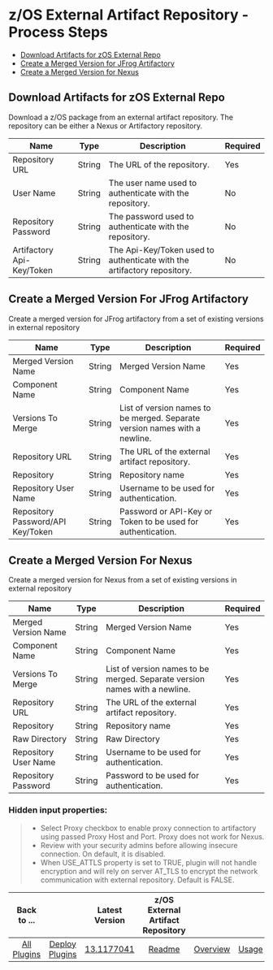# z/OS External Artifact Repository - Process Steps

* [Download Artifacts for zOS External Repo](#download-artifacts-for-zos-external-repo)
* [Create a Merged Version for JFrog Artifactory](#create-a-merged-version-for-jfrog-artifactory)
* [Create a Merged Version for Nexus](#create-a-merged-version-for-nexus)

## Download Artifacts for zOS External Repo

Download a z/OS package from an external artifact repository. The repository can be either a Nexus or Artifactory repository.

| Name                      | Type   | Description                                                             | Required |
|---------------------------|--------|-------------------------------------------------------------------------|----------|
| Repository URL            | String | The URL of the repository.                                              | Yes      |
| User Name                 | String | The user name used to authenticate with the repository.                 | No       |
| Repository Password       | String | The password used to authenticate with the repository.                  | No       |
| Artifactory Api-Key/Token | String | The Api-Key/Token used to authenticate with the artifactory repository. | No       |


## Create a Merged Version For JFrog Artifactory

Create a merged version for JFrog artifactory from a set of existing versions in external repository

| Name                              | Type   | Description                                                                | Required |
|-----------------------------------|--------|----------------------------------------------------------------------------|----------|
| Merged Version Name               | String | Merged Version Name                                                        | Yes      |
| Component Name                    | String | Component Name                                                             | Yes      |
| Versions To Merge                 | String | List of version names to be merged. Separate version names with a newline. | Yes      |
| Repository URL                    | String | The URL of the external artifact repository.                               | Yes      |
| Repository                        | String | Repository name                                                            | Yes      |
| Repository User Name              | String | Username to be used for authentication.                                    | Yes      |
| Repository Password/API Key/Token | String | Password or API-Key or Token to be used for authentication.                | Yes      |

## Create a Merged Version For Nexus

Create a merged version for Nexus from a set of existing versions in external repository

| Name                 | Type   | Description                                                                | Required |
|----------------------|--------|----------------------------------------------------------------------------|----------|
| Merged Version Name  | String | Merged Version Name                                                        | Yes      |
| Component Name       | String | Component Name                                                             | Yes      |
| Versions To Merge    | String | List of version names to be merged. Separate version names with a newline. | Yes      |
| Repository URL       | String | The URL of the external artifact repository.                               | Yes      |
| Repository           | String | Repository name                                                            | Yes      |
| Raw Directory        | String | Raw Directory                                                              | Yes      |
| Repository User Name | String | Username to be used for authentication.                                    | Yes      |
| Repository Password  | String | Password to be used for authentication.                                    | Yes      |

### Hidden input properties:

> * Select Proxy checkbox to enable proxy connection to artifactory using passed Proxy Host and Port. Proxy does not work for Nexus.
> * Review with your security admins before allowing insecure connection. On default, it is disabled.
> * When USE_ATTLS property is set to TRUE, plugin will not handle encryption and will rely on server AT_TLS to encrypt the network communication with external repository. Default is FALSE.

|          Back to ...          |                                |                                                                  Latest Version                                                                   | z/OS External Artifact Repository |                         |                   |                           |
|:-----------------------------:|:------------------------------:|:-------------------------------------------------------------------------------------------------------------------------------------------------:|:---------------------------------:|:-----------------------:|:-----------------:|:-------------------------:|
| [All Plugins](../../index.md) | [Deploy Plugins](../README.md) | [13.1177041](https://raw.githubusercontent.com/UrbanCode/IBM-UCD-PLUGINS/main/files/zOS-external-artifact-download/ucd-ExtArtRepo-13.1177041.zip) |        [Readme](README.md)        | [Overview](overview.md) | [Usage](usage.md) | [Downloads](downloads.md) |
